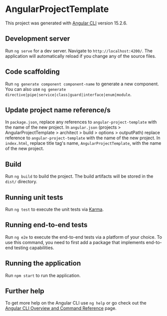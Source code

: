 # AngularProjectTemplate

This project was generated with [Angular CLI](https://github.com/angular/angular-cli) version 15.2.6.

## Development server

Run `ng serve` for a dev server. Navigate to `http://localhost:4200/`. The application will automatically reload if you change any of the source files.

## Code scaffolding

Run `ng generate component component-name` to generate a new component. You can also use `ng generate directive|pipe|service|class|guard|interface|enum|module`.

## Update project name reference/s

In `package.json`, replace any references to `angular-project-template` with the name of the new project. In `angular.json` (projects > AngularProjectTemplate > architect > build > options > outputPath) replace reference to `angular-project-template` with the name of the new project. In `index.html`, replace title tag's name, `AngularProjectTemplate`, with the name of the new project.

## Build

Run `ng build` to build the project. The build artifacts will be stored in the `dist/` directory.

## Running unit tests

Run `ng test` to execute the unit tests via [Karma](https://karma-runner.github.io).

## Running end-to-end tests

Run `ng e2e` to execute the end-to-end tests via a platform of your choice. To use this command, you need to first add a package that implements end-to-end testing capabilities.

## Running the application

Run `npm start` to run the application.

## Further help

To get more help on the Angular CLI use `ng help` or go check out the [Angular CLI Overview and Command Reference](https://angular.io/cli) page.
